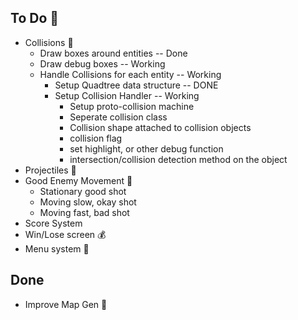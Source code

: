 ## To Do :cake:

- Collisions :bear:
  - Draw boxes around entities -- Done
  - Draw debug boxes -- Working
  - Handle Collisions for each entity -- Working
    - Setup Quadtree data structure -- DONE
    - Setup Collision Handler -- Working
      - Setup proto-collision machine
      - Seperate collision class
      - Collision shape attached to collision objects
      - collision flag
      - set highlight, or other debug function
      - intersection/collision detection method on the object 
- Projectiles :christmas_tree:
- Good Enemy Movement :candy:
  - Stationary good shot
  - Moving slow, okay shot
  - Moving fast, bad shot
- Score System
- Win/Lose screen :moneybag:
- Menu system :jack_o_lantern:


## Done
- Improve Map Gen :crown: